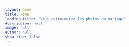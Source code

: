 ```yaml
---
layout: home
title: Home
landing-title: 'Vous retrouverez les photos du mariage'
description: null
image: null
author: null
show_tile: false
---
```

